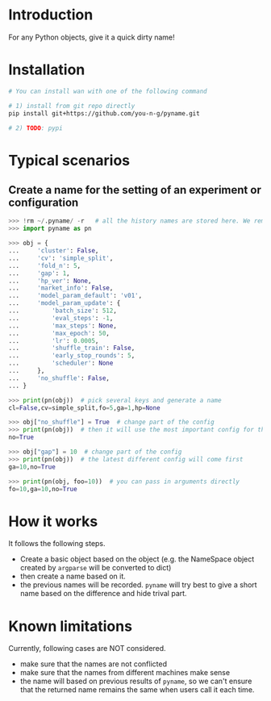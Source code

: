 
# Introduction

For any Python objects, give it a quick dirty name!

# Installation


```bash
# You can install wan with one of the following command

# 1) install from git repo directly
pip install git+https://github.com/you-n-g/pyname.git

# 2) TODO: pypi
```


# Typical scenarios

## Create a name for the setting of an experiment  or configuration
``` python
>>> !rm ~/.pyname/ -r   # all the history names are stored here. We remove previous logs first
>>> import pyname as pn

>>> obj = {
...     'cluster': False,
...     'cv': 'simple_split',
...     'fold_n': 5,
...     'gap': 1,
...     'hp_ver': None,
...     'market_info': False,
...     'model_param_default': 'v01',
...     'model_param_update': {
...         'batch_size': 512,
...         'eval_steps': -1,
...         'max_steps': None,
...         'max_epoch': 50,
...         'lr': 0.0005,
...         'shuffle_train': False,
...         'early_stop_rounds': 5,
...         'scheduler': None
...     },
...     'no_shuffle': False,
... }

>>> print(pn(obj))  # pick several keys and generate a name
cl=False,cv=simple_split,fo=5,ga=1,hp=None

>>> obj["no_shuffle"] = True  # change part of the config
>>> print(pn(obj))  # then it will use the most important config for the name
no=True

>>> obj["gap"] = 10  # change part of the config
>>> print(pn(obj))  # the latest different config will come first
ga=10,no=True

>>> print(pn(obj, foo=10))  # you can pass in arguments directly
fo=10,ga=10,no=True
```


# How it works
It follows the following steps.
- Create a basic object based on the object (e.g. the NameSpace object created by `argparse` will be converted to dict)
- then create a name based on it.
- the previous names will be recorded. `pyname` will try best to give a short name based on the difference and hide trival part.



# Known limitations
Currently, following cases are NOT considered.
- make sure that the names are not conflicted
- make sure that the names from different machines make sense
- the name will based on previous results of `pyname`, so we can't ensure that the returned name remains the same when users call it each time.
